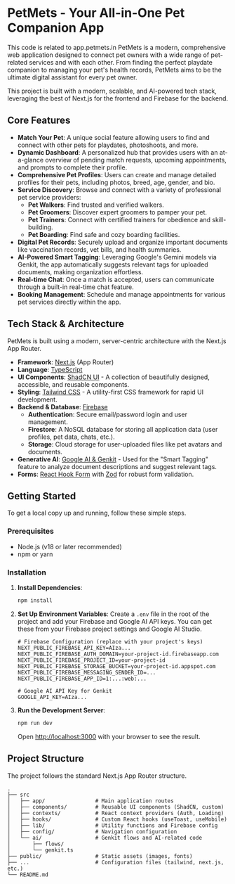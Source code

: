 # PetMets - Your All-in-One Pet Companion App
This code is related to app.petmets.in
PetMets is a modern, comprehensive web application designed to connect pet owners with a wide range of pet-related services and with each other. From finding the perfect playdate companion to managing your pet's health records, PetMets aims to be the ultimate digital assistant for every pet owner.

This project is built with a modern, scalable, and AI-powered tech stack, leveraging the best of Next.js for the frontend and Firebase for the backend.

## Core Features

- **Match Your Pet**: A unique social feature allowing users to find and connect with other pets for playdates, photoshoots, and more.
- **Dynamic Dashboard**: A personalized hub that provides users with an at-a-glance overview of pending match requests, upcoming appointments, and prompts to complete their profile.
- **Comprehensive Pet Profiles**: Users can create and manage detailed profiles for their pets, including photos, breed, age, gender, and bio.
- **Service Discovery**: Browse and connect with a variety of professional pet service providers:
  - **Pet Walkers**: Find trusted and verified walkers.
  - **Pet Groomers**: Discover expert groomers to pamper your pet.
  - **Pet Trainers**: Connect with certified trainers for obedience and skill-building.
  - **Pet Boarding**: Find safe and cozy boarding facilities.
- **Digital Pet Records**: Securely upload and organize important documents like vaccination records, vet bills, and health summaries.
- **AI-Powered Smart Tagging**: Leveraging Google's Gemini models via Genkit, the app automatically suggests relevant tags for uploaded documents, making organization effortless.
- **Real-time Chat**: Once a match is accepted, users can communicate through a built-in real-time chat feature.
- **Booking Management**: Schedule and manage appointments for various pet services directly within the app.

## Tech Stack & Architecture

PetMets is built using a modern, server-centric architecture with the Next.js App Router.

- **Framework**: [Next.js](https://nextjs.org/) (App Router)
- **Language**: [TypeScript](https://www.typescriptlang.org/)
- **UI Components**: [ShadCN UI](https://ui.shadcn.com/) - A collection of beautifully designed, accessible, and reusable components.
- **Styling**: [Tailwind CSS](https://tailwindcss.com/) - A utility-first CSS framework for rapid UI development.
- **Backend & Database**: [Firebase](https://firebase.google.com/)
  - **Authentication**: Secure email/password login and user management.
  - **Firestore**: A NoSQL database for storing all application data (user profiles, pet data, chats, etc.).
  - **Storage**: Cloud storage for user-uploaded files like pet avatars and documents.
- **Generative AI**: [Google AI & Genkit](https://firebase.google.com/docs/genkit) - Used for the "Smart Tagging" feature to analyze document descriptions and suggest relevant tags.
- **Forms**: [React Hook Form](https://react-hook-form.com/) with [Zod](https://zod.dev/) for robust form validation.

## Getting Started

To get a local copy up and running, follow these simple steps.

### Prerequisites

- Node.js (v18 or later recommended)
- npm or yarn

### Installation

1. **Install Dependencies**:
   ```sh
   npm install
   ```

2. **Set Up Environment Variables**:
   Create a `.env` file in the root of the project and add your Firebase and Google AI API keys. You can get these from your Firebase project settings and Google AI Studio.

   ```env
   # Firebase Configuration (replace with your project's keys)
   NEXT_PUBLIC_FIREBASE_API_KEY=AIza...
   NEXT_PUBLIC_FIREBASE_AUTH_DOMAIN=your-project-id.firebaseapp.com
   NEXT_PUBLIC_FIREBASE_PROJECT_ID=your-project-id
   NEXT_PUBLIC_FIREBASE_STORAGE_BUCKET=your-project-id.appspot.com
   NEXT_PUBLIC_FIREBASE_MESSAGING_SENDER_ID=...
   NEXT_PUBLIC_FIREBASE_APP_ID=1:...:web:...

   # Google AI API Key for Genkit
   GOOGLE_API_KEY=AIza...
   ```

3. **Run the Development Server**:
   ```sh
   npm run dev
   ```

   Open [http://localhost:3000](http://localhost:3000) with your browser to see the result.

## Project Structure

The project follows the standard Next.js App Router structure.

```
.
├── src
│   ├── app/                # Main application routes
│   ├── components/         # Reusable UI components (ShadCN, custom)
│   ├── contexts/           # React context providers (Auth, Loading)
│   ├── hooks/              # Custom React hooks (useToast, useMobile)
│   ├── lib/                # Utility functions and Firebase config
│   ├── config/             # Navigation configuration
│   └── ai/                 # Genkit flows and AI-related code
│       ├── flows/
│       └── genkit.ts
├── public/                 # Static assets (images, fonts)
├── ...                     # Configuration files (tailwind, next.js, etc.)
└── README.md
```
